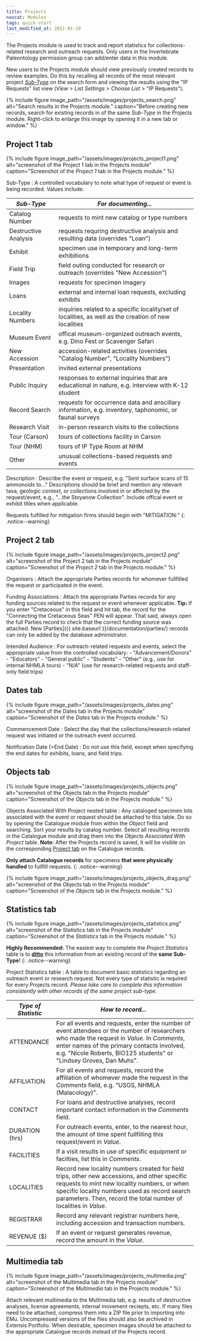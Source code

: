 ```yaml
---
title: Projects
navcat: Modules
tags: quick-start
last_modified_at: 2021-01-19
---
```

The Projects module is used to track and report statistics for collections-related research and outreach requests. Only users in the Invertebrate Paleontology permission group can add/enter data in this module.

New users to the Projects module should view previously created records to review examples. Do this by recalling all records of the most relevant project [_Sub-Type_](https://lacmip.github.io/emu/documentation/projects/#project-1-tab) on the search form and viewing the results using the "IP Requests" list view (_View > List Settings > Choose List >_ "IP Requests").

{% include figure image_path="/assets/images/projects_search.png" alt="Search results in the Projects module." caption="Before creating new records, search for existing records in of the same _Sub-Type_ in the Projects module. Right-click to enlarge this image by opening it in a new tab or window." %}


## Project 1 tab

{% include figure image_path="/assets/images/projects_project1.png" alt="screenshot of the Project 1 tab in the Projects module" caption="Screenshot of the *Project 1* tab in the Projects module." %}

Sub-Type
: A controlled vocabulary to note what type of request or event is being recorded. Values include:

 *Sub-Type* | *For documenting...*
   --- | ---
   Catalog Number | requests to mint new catalog or type numbers
   Destructive Analysis | requests requring destructive analysis and resulting data (overrides "Loan")
   Exhibit | specimen use in temporary and long-term exhibitions
   Field Trip | field outing conducted for research or outreach (overrides "New Accession")
   Images | requests for specimen imagery
   Loans | external and internal loan requests, excluding exhibits
   Locality Numbers | inquiries related to a specific locality/set of localities, as well as the creation of new localities
   Museum Event | offical museum-organized outreach events, e.g. Dino Fest or Scavenger Safari
   New Accession | accession-related activities (overrides "Catalog Number", "Locality Numbers")
   Presentation | invited external presentations
   Public Inquiry | responses to external inquiries that are educational in nature, e.g. interview with K-12 student
   Record Search | requests for occurrence data and anscillary information, e.g. inventory, taphonomic, or faunal surveys
   Research Visit | in-person research visits to the collections
   Tour (Carson) | tours of collections facility in Carson
   Tour (NHM) | tours of IP Type Room at NHM
   Other | unusual collections-based requests and events
   
   
Description
: Describe the event or request, e.g. "Sent surface scans of 15 ammonoids to..." Descriptions should be brief and mention any relevant taxa, geologic context, or collections involved in or affected by the request/event, e.g., "...the Stoyanow Collection". Include offical event or exhibit titles when applicable.

Requests fulfilled for mitigation firms should begin with "MITIGATION:"
{: .notice--warning}


## Project 2 tab

{% include figure image_path="/assets/images/projects_project2.png" alt="screenshot of the Project 2 tab in the Projects module" caption="Screenshot of the *Project 2* tab in the Projects module." %}

Organisers
: Attach the appropriate Parties records for whomever fullfilled the request or participated in the event.

Funding Associations
: Attach the appropriate Parties records for any funding sources related to the request or event whenever applicable. **Tip:** If you enter "Cretaceous" in this field and hit tab, the record for the "Connecting the Cretaceous Seas" PEN will appear. That said, always open the full Parties record to check that the correct funding source was attached. New [Parties]({{ site.baseurl }}/documentation/parties/) records can only be added by the database administrator.

Intended Audience
: For outreach-related requests and events, select the appropriate value from the controlled vocabulary:
    - "Advancement/Donors"
    - "Educators"
    - "General public"
    - "Students"
    - "Other" (e.g., use for internal NHMLA tours)
    - "N/A" (use for research-related requests and staff-only field trips)
    

## Dates tab

{% include figure image_path="/assets/images/projects_dates.png" alt="screenshot of the Dates tab in the Projects module" caption="Screenshot of the *Dates* tab in the Projects module." %}

Commencement Date
: Select the day that the collections/research-related request was initiated or the outreach event occurred.

Notification Date (=End Date)
: Do not use this field, except when specifying the end dates for exhibits, loans, and field trips.


## Objects tab

{% include figure image_path="/assets/images/projects_objects.png" alt="screenshot of the Objects tab in the Projects module" caption="Screenshot of the *Objects* tab in the Projects module." %}

Objects Associated With Project nested table
: Any cataloged specimen lots associated with the event or request should be attached to this table. Do so by opening the Catalogue module from within the _Object_ field and searching. Sort your results by catalog number. Select all resulting records in the Catalogue module and drag them into the _Objects Associated With Project_ table. **Note:** After the Projects record is saved, it will be visible on the corresponding [Project tab](https://lacmip.github.io/emu/documentation/catalogue/#project-tab) on the Catalogue records.

**Only attach Catalogue records** for specimens **that were physically handled** to fullfill requests.
{: .notice--warning}

{% include figure image_path="/assets/images/projects_objects_drag.png" alt="screenshot of the Objects tab in the Projects module" caption="Screenshot of the *Objects* tab in the Projects module." %}

## Statistics tab

{% include figure image_path="/assets/images/projects_statistics.png" alt="screenshot of the Statistics tab in the Projects module" caption="Screenshot of the *Statistics* tab in the Projects module." %}

**Highly Recommended:** The easiest way to complete the _Project Statistics_ table is to [**ditto**](http://help.emu.axiell.com/latest/en/Topics/Common/The%20Ditto%20utility.htm?Highlight=ditto) this information from an existing record of the **same Sub-Type**!
{: .notice--warning}

Project Statistics table
: A table to document basic statistics regarding an outreach event or research request. Not every type of statistic is required for every Projects record. _Please take care to complete this information consistently with other records of the same project sub-type._ 

 *Type of Statistic* | *How to record...*
   --- | ---
   ATTENDANCE | For all events and requests, enter the number of event attendees or the number of researchers who made the request in _Value_. In _Comments_, enter names of the primary contacts involved, e.g. "Nicole Roberts, BIO125 students" or "Lindsey Groves, Dan Muhs".
   AFFILIATION | For all events and requests, record the affiliation of whomever made the request in the _Comments_ field, e.g. "USGS, NHMLA (Malacology)".
   CONTACT | For loans and destructive analyses, record important contact information in the _Comments_ field.
   DURATION (hrs) | For outreach events, enter, to the nearest hour, the amount of time spent fullfilling this request/event in _Value_.
   FACILITIES | If a visit results in use of specific equipment or facilties, list this in _Comments_.
   LOCALITIES | Record new locality numbers created for field trips, other new accessions, and other specific requests to mint new locality numbers, or when specific locality numbers used as record search parameters. Then, record the total number of localities in _Value_.
   REGISTRAR | Record any relevant registrar numbers here, including accession and transaction numbers.
   REVENUE ($) | If an event or request generates revenue, record the amount in the _Value_.

## Multimedia tab

{% include figure image_path="/assets/images/projects_multimedia.png" alt="screenshot of the Multimedia tab in the Projects module" caption="Screenshot of the *Multimedia* tab in the Projects module." %}

Attach relevant multimedia to the Multimedia tab, e.g. results of destructive analyses, license agreements, internal movement reciepts, etc. If many files need to be attached, compress them into a ZIP file prior to importing into EMu. Uncompressed versions of the files should also be archived in Extensis Portfolio. When desirable, specimen images should be attached to the appropriate Catalogue records instead of the Projects record.
